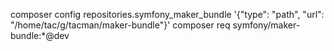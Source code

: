 
composer config repositories.symfony_maker_bundle '{"type": "path", "url": "/home/tac/g/tacman/maker-bundle"}'
composer req symfony/maker-bundle:*@dev
